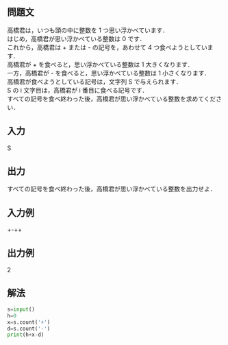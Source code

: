 ## 問題文
高橋君は，いつも頭の中に整数を 
1 つ思い浮かべています．  
はじめ，高橋君が思い浮かべている整数は 
0 です．  
これから，高橋君は + または - の記号を，あわせて 
4 つ食べようとしています．  
高橋君が + を食べると，思い浮かべている整数は 
1 大きくなります．  
一方，高橋君が - を食べると，思い浮かべている整数は 1 小さくなります．  
高橋君が食べようとしている記号は，文字列 
S で与えられます．  
S の i 文字目は，高橋君が i 番目に食べる記号です．  
すべての記号を食べ終わった後，高橋君が思い浮かべている整数を求めてください．
## 入力
S
## 出力
すべての記号を食べ終わった後，高橋君が思い浮かべている整数を出力せよ．
## 入力例
+-++
## 出力例
2
## 解法

```python
s=input()
h=0
x=s.count('+')
d=s.count('-')
print(h+x-d)